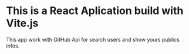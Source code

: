 <h1>This is a React Aplication build with Vite.js</h1>
<p>This app work with GitHub Api for search users and show yours publics infos.</p>